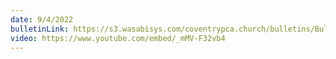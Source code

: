 ```yaml
---
date: 9/4/2022
bulletinLink: https://s3.wasabisys.com/coventrypca.church/bulletins/Bulletin 2022-09-04.pdf
video: https://www.youtube.com/embed/_mMV-F32vb4
---
```

